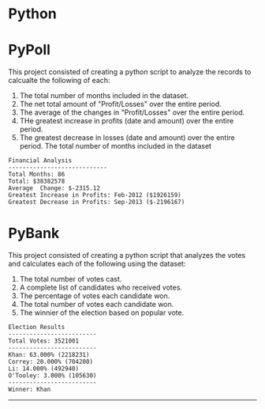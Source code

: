 # Python


# PyPoll

This project consisted of creating a python script to analyze the records to calcualte the following of each:
  1. The total number of months included in the dataset.
  2. The net total amount of "Profit/Losses" over the entire period.
  3. The average of the changes in "Profit/Losses" over the entire period.
  4. THe greatest increase in profits (date and amount) over the entire period.
  5. The greatest decrease in losses (date and amount) over the entire period.
  The total number of months included in the dataset
  
    Financial Analysis
    ----------------------------
    Total Months: 86
    Total: $38382578
    Average  Change: $-2315.12
    Greatest Increase in Profits: Feb-2012 ($1926159)
    Greatest Decrease in Profits: Sep-2013 ($-2196167)

# PyBank

This project consisted of creating a python script that analyzes the votes and calculates each of the following using the dataset:
  1. The total number of votes cast.
  2. A complete list of candidates who received votes.
  3. The percentage of votes each candidate won.
  4. The total number of votes each candidate won.
  5. The winnier of the election based on popular vote. 
  
  
    Election Results
    -------------------------
    Total Votes: 3521001
    -------------------------
    Khan: 63.000% (2218231)
    Correy: 20.000% (704200)
    Li: 14.000% (492940)
    O'Tooley: 3.000% (105630)
    -------------------------
    Winner: Khan
-------------------------
